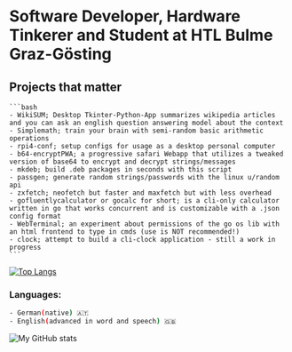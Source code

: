 # Software Developer, Hardware Tinkerer and Student at HTL Bulme Graz-Gösting

## Projects that matter
    ```bash
    - WikiSUM; Desktop Tkinter-Python-App summarizes wikipedia articles and you can ask an english question answering model about the context
    - Simplemath; train your brain with semi-random basic arithmetic operations
    - rpi4-conf; setup configs for usage as a desktop personal computer
    - b64-encryptPWA; a progressive safari Webapp that utilizes a tweaked version of base64 to encrypt and decrypt strings/messages
    - mkdeb; build .deb packages in seconds with this script
    - passgen; generate random strings/passwords with the linux u/random api
    - zxfetch; neofetch but faster and maxfetch but with less overhead
    - gofluentlycalculator or gocalc for short; is a cli-only calculator written in go that works concurrent and is customizable with a .json config format
    - WebTerminal; an experiment about permissions of the go os lib with an html frontend to type in cmds (use is NOT recommended!)
    - clock; attempt to build a cli-clock application - still a work in progress
    ```

[![Top Langs](https://github-readme-stats.vercel.app/api/top-langs/?username=666hwll&show_icons=true&theme=tokyonight)](https://github.com/anuraghazra/github-readme-stats)

### Languages:
```bash
- German(native) 🇦🇹
- English(advanced in word and speech) 🇬🇧
```

![My GitHub stats](https://github-readme-stats.vercel.app/api?username=666hwll&show_icons=true&theme=tokyonight)


